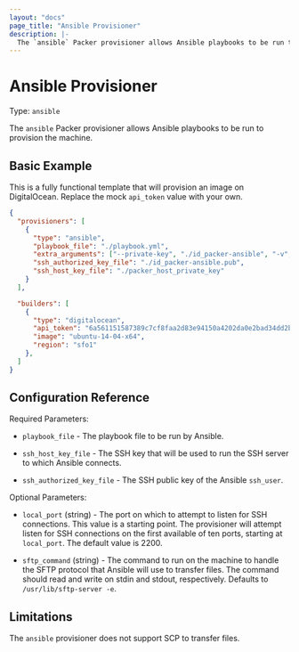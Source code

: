 ```yaml
---
layout: "docs"
page_title: "Ansible Provisioner"
description: |-
  The `ansible` Packer provisioner allows Ansible playbooks to be run to provision the machine. 
---
```


# Ansible Provisioner

Type: `ansible`

The `ansible` Packer provisioner allows Ansible playbooks to be run to provision the machine.

## Basic Example

This is a fully functional template that will provision an image on
DigitalOcean. Replace the mock `api_token` value with your own.

```json
{
  "provisioners": [
    {
      "type": "ansible",
      "playbook_file": "./playbook.yml",
      "extra_arguments": ["--private-key", "./id_packer-ansible", "-v", "-c", "paramiko"],
      "ssh_authorized_key_file": "./id_packer-ansible.pub",
      "ssh_host_key_file": "./packer_host_private_key"
    }
  ],

  "builders": [
    {
      "type": "digitalocean",
      "api_token": "6a561151587389c7cf8faa2d83e94150a4202da0e2bad34dd2bf236018ffaeeb",
      "image": "ubuntu-14-04-x64",
      "region": "sfo1"
    },
  ]
}
```

## Configuration Reference

Required Parameters:

- `playbook_file` - The playbook file to be run by Ansible.

- `ssh_host_key_file` - The SSH key that will be used to run the SSH server to which Ansible connects.

- `ssh_authorized_key_file` - The SSH public key of the Ansible `ssh_user`.

Optional Parameters:

- `local_port` (string) - The port on which to 
  attempt to listen for SSH connections. This value is a starting point.
  The provisioner will attempt listen for SSH connections on the first
  available of ten ports, starting at `local_port`. The default value is 2200.

- `sftp_command` (string) - The command to run on the machine to handle the
  SFTP protocol that Ansible will use to transfer files. The command should
  read and write on stdin and stdout, respectively. Defaults to
  `/usr/lib/sftp-server -e`.

## Limitations

The `ansible` provisioner does not support SCP to transfer files.
